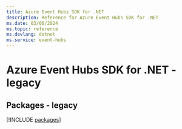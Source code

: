 ```yaml
---
title: Azure Event Hubs SDK for .NET
description: Reference for Azure Event Hubs SDK for .NET
ms.date: 03/06/2024
ms.topic: reference
ms.devlang: dotnet
ms.service: event-hubs
---
```

# Azure Event Hubs SDK for .NET - legacy
## Packages - legacy
[!INCLUDE [packages](event-hubs-index.md)]